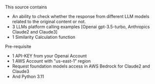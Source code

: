 This source contains 
- An ability to check whether the response from different LLM models related to the original content or not.
- 3 LLMs platform calling examples [Openai gpt-3.5-turbo, Anthropics Claude2 and Claude3]
- 1 Similarity Calculation function

Pre-requisite
- 1 API-KEY from your Openai Account
- 1 AWS Account with "us-east-1" region
- Request foundation models access in AWS Bedrock for Claude2 and Claude3
- And Python 3.11

